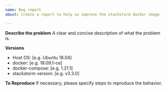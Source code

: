 ```yaml
---
name: Bug report
about: Create a report to help us improve the stackstorm docker image

---
```


**Describe the problem**
A clear and concise description of what the problem is.

**Versions**
 - Host OS: [e.g. Ubuntu 18.04]
 - docker: [e.g. 18.09.1-ce]
 - docker-compose: [e.g. 1.21.1]
 - stackstorm version: [e.g. v3.3.0]

**To Reproduce**
If necessary, please specify steps to reproduce the behavior.
